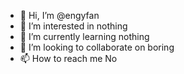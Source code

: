 - 👋 Hi, I’m @engyfan
- 👀 I’m interested in nothing
- 🌱 I’m currently learning nothing
- 💞️ I’m looking to collaborate on boring
- 📫 How to reach me No

<!---
engyfan/engyfan is a ✨ special ✨ repository because its `README.md` (this file) appears on your GitHub profile.
You can click the Preview link to take a look at your changes.
--->
